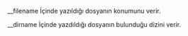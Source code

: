 __filename
İçinde yazıldığı dosyanın konumunu verir.

__dirname
İçinde yazdıldığı dosyanın bulunduğu dizini verir.
